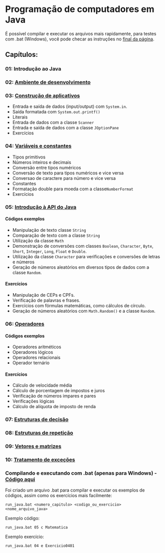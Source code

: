 # Programação de computadores em Java

É possível compilar e executar os arquivos mais rapidamente, para testes com .bat (Windows), você pode checar as instruções no [final da página](https://github.com/felipeaugustox/programacao-de-computadores-em-java#compilando-e-executando-com-bat-apenas-para-windows---código-aqui).

## Capítulos:

### 01: Introdução ao Java
### 02: [Ambiente de desenvolvimento](https://github.com/felipeaugustox/programacao-de-computadores-em-java/tree/master/capitulo02)
### 03: [Construção de aplicativos](https://github.com/felipeaugustox/programacao-de-computadores-em-java/tree/master/capitulo03)
* Entrada e saída de dados (input/output) com ```System.in```.
* Saída formatada com ```System.out.printf()```
* Literais
* Entrada de dados com a classe ```Scanner```
* Entrada e saída de dados com a classe ```JOptionPane```
* Exercícios
### 04: [Variáveis e constantes](https://github.com/felipeaugustox/programacao-de-computadores-em-java/tree/master/capitulo04)
  * Tipos primitivos
  * Números inteiros e decimais
  * Conversão entre tipos numéricos
  * Conversão de texto para tipos numéricos e vice versa
  * Conversao de caractere para número e vice versa
  * Constantes
  * Formatação double para moeda com a classe```NumberFormat```
  * Exercícios

### 05: [Introdução à API do Java](https://github.com/felipeaugustox/programacao-de-computadores-em-java/tree/master/capitulo05)

#### Códigos exemplos
* Manipulação de texto classe ```String```
* Comparação de texto com a classe ```String```
* Utilização da classe ```Math```
* Demonstração de conversões com classes ```Boolean```, ```Character```, ```Byte```, ```Short```, ```Integer```, ```Long```, ```Float``` e ```Double```.
* Utilização da classe ```Character``` para verificações e conversões de letras e números
* Geração de números aleatórios em diversos tipos de dados com a classe ```Random```.

#### Exercícios
* Manipulação de CEPs e CPFs.
* Verificação de palavras e frases.
* Exercícios com fórmulas matemáticas, como cálculos de círculo.
* Geração de números aleatórios com ```Math.Random()``` e a classe ```Random```.

### 06: [Operadores](https://github.com/felipeaugustox/programacao-de-computadores-em-java/tree/master/capitulo06)

#### Códigos exemplos
* Operadores aritméticos 
* Operadores lógicos
* Operadores relacionais
* Operador ternário

#### Exercícios
* Cálculo de velocidade média
* Cálculo de porcentagem de impostos e juros
* Verificação de números impares e pares
* Verificações lógicas
* Cálculo de alíquota de imposto de renda

### 07: [Estruturas de decisão](https://github.com/felipeaugustox/programacao-de-computadores-em-java/tree/master/capitulo07)

### 08: [Estruturas de repetição](https://github.com/felipeaugustox/programacao-de-computadores-em-java/tree/master/capitulo08)

### 09: [Vetores e matrizes](https://github.com/felipeaugustox/programacao-de-computadores-em-java/tree/master/capitulo09)

### 10: [Tratamento de exceções](https://github.com/felipeaugustox/programacao-de-computadores-em-java/tree/master/capitulo10)


### Compilando e executando com .bat (apenas para Windows) - [Código aqui](https://gist.github.com/felipeaugustox/22dd2baa94238bf4fed4ab73d99e699f)
Foi criado um arquivo .bat para compilar e executar os exemplos de códigos, assim como os exercícios mais facilmente:
```
run_java.bat <numero_capitulo> <codigo_ou_exercicio> <nome_arquivo_java>
```
Exemplo código:
```
run_java.bat 05 c Matematica
```
Exemplo exercício:
```
run_java.bat 04 e Exercicio0401
```